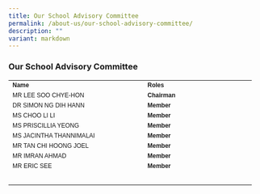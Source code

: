 ```yaml
---
title: Our School Advisory Committee
permalink: /about-us/our-school-advisory-committee/
description: ""
variant: markdown
---
```

### Our School Advisory Committee

<table style="width:482px" cellspacing="0" cellpadding="0" border="0">
	<thead>
	</thead>
	<tbody>
		<tr>
			<td style="width:264px"><span style="font-family:Arial,Helvetica,sans-serif"><span style="font-size:12px"><strong>Name</strong></span></span></td>
			<td style="width:209px"><span style="font-family:Arial,Helvetica,sans-serif"><span style="font-size:12px"><strong>Roles</strong></span></span></td>
		</tr>
		<tr>
			<td style="width:264px"><span style="font-family:Arial,Helvetica,sans-serif"><span style="font-size:12px">MR LEE SOO CHYE-HON</span></span></td>
			<td style="width:209px"><span style="font-family:Arial,Helvetica,sans-serif"><span style="font-size:12px"><strong>Chairman</strong></span></span></td>
		</tr>
		<tr>
			<td style="width:264px"><span style="font-family:Arial,Helvetica,sans-serif"><span style="font-size:12px">DR SIMON NG DIH HANN</span></span></td>
			<td style="width:209px"><span style="font-family:Arial,Helvetica,sans-serif"><span style="font-size:12px"><strong>Member</strong></span></span></td>
		</tr>
		<tr>
			<td style="width:264px"><span style="font-family:Arial,Helvetica,sans-serif"><span style="font-size:12px">MS CHOO LI LI</span></span></td>
			<td style="width:209px"><span style="font-family:Arial,Helvetica,sans-serif"><span style="font-size:12px"><strong>Member</strong></span></span></td>
		</tr>
		<tr>
			<td style="width:264px"><span style="font-family:Arial,Helvetica,sans-serif"><span style="font-size:12px">MS PRISCILLIA YEONG</span></span></td>
			<td style="width:209px"><span style="font-family:Arial,Helvetica,sans-serif"><span style="font-size:12px"><strong>Member</strong></span></span></td>
		</tr>
		<tr>
			<td style="width:264px"><span style="font-family:Arial,Helvetica,sans-serif"><span style="font-size:12px">MS JACINTHA THANNIMALAI</span></span></td>
			<td style="width:209px"><span style="font-family:Arial,Helvetica,sans-serif"><span style="font-size:12px"><strong>Member</strong></span></span></td>
		</tr>
		<tr>
			<td style="width:264px"><span style="font-family:Arial,Helvetica,sans-serif"><span style="font-size:12px">MR TAN CHI HOONG JOEL</span></span></td>
			<td style="width:209px"><span style="font-family:Arial,Helvetica,sans-serif"><span style="font-size:12px"><strong>Member</strong></span></span></td>
		</tr>
		<tr>
			<td style="width:264px"><span style="font-family:Arial,Helvetica,sans-serif"><span style="font-size:12px">MR IMRAN AHMAD</span></span></td>
			<td style="width:209px"><span style="font-family:Arial,Helvetica,sans-serif"><span style="font-size:12px"><strong>Member</strong></span></span></td>
		</tr>
		<tr>
			<td style="width:264px"><span style="font-family:Arial,Helvetica,sans-serif"><span style="font-size:12px">MR ERIC SEE</span></span></td>
			<td style="width:209px"><span style="font-family:Arial,Helvetica,sans-serif"><span style="font-size:12px"><strong>Member</strong></span></span></td>
		</tr>
		<tr>
			<td style="width:264px">&nbsp;</td>
			<td style="width:209px">&nbsp;</td>
		</tr>
	</tbody>
</table>